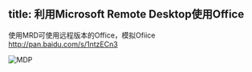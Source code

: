 title: 利用Microsoft Remote Desktop使用Office
---

使用MRD可使用远程版本的Office，模拟Ofiice
http://pan.baidu.com/s/1ntzECn3
<!--more-->

![MDP](http://7sbp78.com1.z0.glb.clouddn.com/microsoftremotedesk.jpg)
